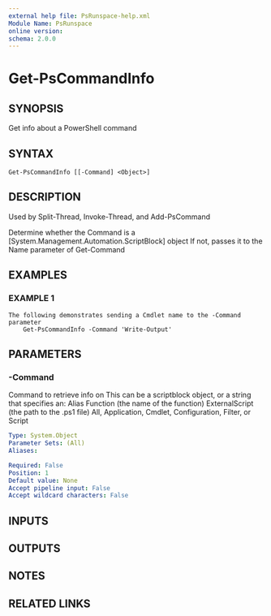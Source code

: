 ```yaml
---
external help file: PsRunspace-help.xml
Module Name: PsRunspace
online version:
schema: 2.0.0
---
```


# Get-PsCommandInfo

## SYNOPSIS
Get info about a PowerShell command

## SYNTAX

```
Get-PsCommandInfo [[-Command] <Object>]
```

## DESCRIPTION
Used by Split-Thread, Invoke-Thread, and Add-PsCommand

Determine whether the Command is a \[System.Management.Automation.ScriptBlock\] object
If not, passes it to the Name parameter of Get-Command

## EXAMPLES

### EXAMPLE 1
```
The following demonstrates sending a Cmdlet name to the -Command parameter
    Get-PsCommandInfo -Command 'Write-Output'
```

## PARAMETERS

### -Command
Command to retrieve info on
This can be a scriptblock object, or a string that specifies an:
    Alias
    Function (the name of the function)
    ExternalScript (the path to the .ps1 file)
    All, Application, Cmdlet, Configuration, Filter, or Script

```yaml
Type: System.Object
Parameter Sets: (All)
Aliases:

Required: False
Position: 1
Default value: None
Accept pipeline input: False
Accept wildcard characters: False
```

## INPUTS

## OUTPUTS

## NOTES

## RELATED LINKS

